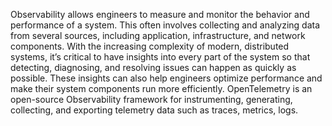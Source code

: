 Observability allows engineers to measure and monitor the behavior and performance of a system. This often involves collecting and analyzing data from several sources, including application, infrastructure, and network components.
With the increasing complexity of modern, distributed systems, it’s critical to have insights into every part of the system so that detecting, diagnosing, and resolving issues can happen as quickly as possible. These insights can also help engineers optimize performance and make their system components run more efficiently.
OpenTelemetry is an open-source Observability framework for instrumenting, generating, collecting, and exporting telemetry data such as traces, metrics, logs. 
